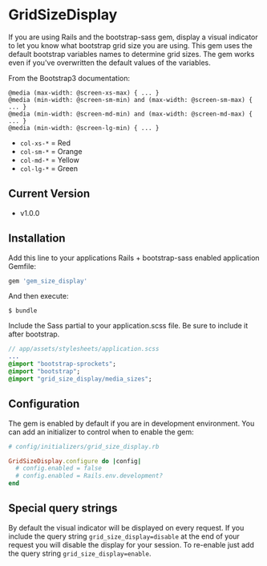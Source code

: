 # GridSizeDisplay

If you are using Rails and the bootstrap-sass gem, display a visual indicator to let
you know what bootstrap grid size you are using.  This gem uses the default
bootstrap variables names to determine grid sizes.  The gem works even if you've overwritten
the default values of the variables.


From the Bootstrap3 documentation:
```
@media (max-width: @screen-xs-max) { ... }
@media (min-width: @screen-sm-min) and (max-width: @screen-sm-max) { ... }
@media (min-width: @screen-md-min) and (max-width: @screen-md-max) { ... }
@media (min-width: @screen-lg-min) { ... }
```

- `col-xs-*` = Red
- `col-sm-*` = Orange
- `col-md-*` = Yellow
- `col-lg-*` = Green


## Current Version
- v1.0.0



## Installation

Add this line to your applications Rails + bootstrap-sass enabled application Gemfile:

```ruby
gem 'gem_size_display'
```

And then execute:

```
$ bundle
```

Include the Sass partial to your application.scss file. Be sure to include it after bootstrap.
```sass
// app/assets/stylesheets/application.scss
...
@import "bootstrap-sprockets";
@import "bootstrap";
@import "grid_size_display/media_sizes";
```

## Configuration

The gem is enabled by default if you are in development environment.
You can add an initializer to control when to enable the gem:
```ruby
# config/initializers/grid_size_display.rb

GridSizeDisplay.configure do |config|
  # config.enabled = false
  # config.enabled = Rails.env.development?
end
```


## Special query strings

By default the visual indicator will be displayed on every request.  If you include
the query string `grid_size_display=disable` at the end of your request you will disable
the display for your session.  To re-enable just add the query string `grid_size_display=enable`.
